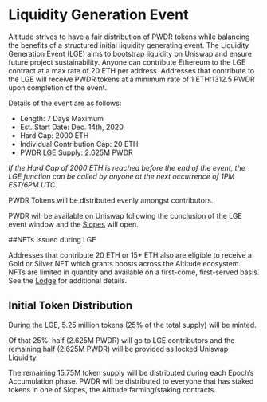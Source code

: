 # Liquidity Generation Event

Altitude strives to have a fair distribution of PWDR tokens while balancing the benefits of a structured initial liquidity generating event.
The Liquidity Generation Event (LGE) aims to bootstrap liquidity on Uniswap and ensure future project sustainability. Anyone can contribute Ethereum to the LGE contract at a max rate of 20 ETH per address. Addresses that contribute to the LGE will receive PWDR tokens at a minimum rate of 1 ETH:1312.5 PWDR upon completion of the event. 

Details of the event are as follows:
- Length: 7 Days Maximum
- Est. Start Date: Dec. 14th, 2020 
- Hard Cap: 2000 ETH 
- Individual Contribution Cap: 20 ETH
- PWDR LGE Supply: 2.625M PWDR

*If the Hard Cap of 2000 ETH is reached before the end of the event, the LGE function can be called by anyone at the next occurrence of 1PM EST/6PM UTC.*

PWDR Tokens will be distributed evenly amongst contributors.

PWDR will be available on Uniswap following the conclusion of the LGE event window and the [Slopes](../slopes) will open.

##NFTs Issued during LGE

Addresses that contribute 20 ETH or 15+ ETH also are eligible to receive a Gold or Silver NFT which grants boosts across the Altitude ecosystem. NFTs are limited in quantity and available on a first-come, first-served basis. See the [Lodge](../lodge) for additional details.

## Initial Token Distribution

During the LGE, 5.25 million tokens (25% of the total supply) will be minted. 

Of that 25%, half (2.625M PWDR) will go to LGE contributors and the remaining half (2.625M PWDR) will be provided as locked Uniswap Liquidity.

The remaining 15.75M token supply will be distributed during each Epoch’s Accumulation phase.  PWDR will be distributed to everyone that has staked tokens in one of Slopes, the Altitude farming/staking contracts.